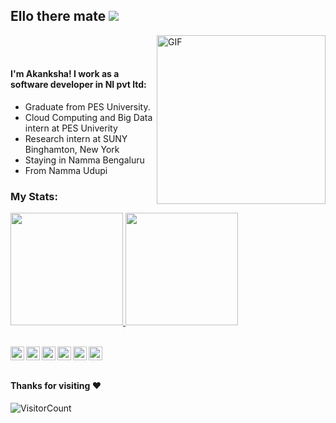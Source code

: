 ## Ello there mate <img src="https://img.icons8.com/doodle/48/000000/hello--v1.png"/>

<img align="right" height="270px" alt="GIF" src="https://media.giphy.com/media/NgurY1o4z080Jfoyzw/giphy.gif" />
</br></br>

#### I'm Akanksha! I work as a software developer in NI pvt ltd:
- Graduate from PES University.
- Cloud Computing and Big Data intern at PES Univerity
- Research intern at SUNY Binghamton, New York
- Staying in Namma Bengaluru 
- From Namma Udupi

### My Stats:</br>
<p>
<a href="https://github.com/AkankshaSomayaji">
  <img height="180em" src = "https://github-readme-stats.vercel.app/api/top-langs/?username=AkankshaSomayaji&theme=buefy&layout=compact&title_color=ffffff&bg_color=151515&text_color=FFFEFE">
 <img height="180em" src="https://github-readme-stats.vercel.app/api?username=AkankshaSomayaji&&show_icons=true&title_color=ffffff&icon_color=ffdc40&text_color=ffffff&bg_color=151515">
</a>
</p>

</br>

 <a href="https://twitter.com/Akankshasomayji">
  <img align="left" alt="Twitter" width="22px" src="https://img.icons8.com/doodle/48/4a90e2/twitter--v1.png" />
</a>
<a href="https://www.linkedin.com/in/akanksha-somayaji-391986128/">
  <img align="left" alt="LinkedIn" width="22px" src="https://img.icons8.com/doodle/48/4a90e2/linkedin--v2.png" />
</a>
<a href="https://github.com/AkankshaSomayaji">
  <img align="left" alt="Github" width="22px" src="https://img.icons8.com/doodle/48/4a90e2/github.png" />
</a>
<a href="https://www.instagram.com/akankshasomayaji/">
  <img align="left" alt="Instagram" width="22px" src="https://img.icons8.com/doodle/48/4a90e2/instagram-new.png" />
</a>
<a href="https://www.facebook.com/ganeshsomayaji.ganesh">
  <img align="left" alt="Facebook" width="22px" src="https://img.icons8.com/doodle/48/4a90e2/facebook-new.png" />
</a>
<a href="https://www.hackerrank.com/Akankshasomayaji">
  <img align="left" alt="Hackerrank" width="22px" src="https://img.icons8.com/windows/32/4a90e2/hackerrank.png" />
</a>
<br><br>

#### Thanks for visiting :heart:
![VisitorCount](https://profile-counter.glitch.me/AkankshaSomayaji/count.svg)

</span>
